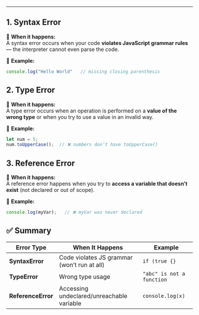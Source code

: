 
---
## 1. **Syntax Error**

🔹 **When it happens:**  
A syntax error occurs when your code **violates JavaScript grammar rules** — the interpreter cannot even parse the code.

🔹 **Example:**

```js
console.log("Hello World"   // missing closing parenthesis
```

## 2. **Type Error**

🔹 **When it happens:**  
A type error occurs when an operation is performed on a **value of the wrong type** or when you try to use a value in an invalid way.

🔹 **Example:**

```js
let num = 5;
num.toUpperCase();  // ❌ numbers don’t have toUpperCase()
```

## 3. **Reference Error**

🔹 **When it happens:**  
A reference error happens when you try to **access a variable that doesn’t exist** (not declared or out of scope).

🔹 **Example:**

```js
console.log(myVar);   // ❌ myVar was never declared
```

## ✅ Summary

|Error Type|When It Happens|Example|
|---|---|---|
|**SyntaxError**|Code violates JS grammar (won’t run at all)|`if (true {}`|
|**TypeError**|Wrong type usage|`"abc" is not a function`|
|**ReferenceError**|Accessing undeclared/unreachable variable|`console.log(x)`|
